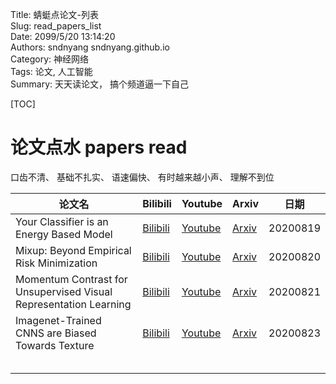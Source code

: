Title: 蜻蜓点论文-列表  
Slug: read_papers_list  
Date: 2099/5/20 13:14:20  
Authors: sndnyang sndnyang.github.io  
Category:  神经网络  
Tags: 论文, 人工智能   
Summary:   天天读论文， 搞个频道逼一下自己  

[TOC]



# 论文点水 papers read

口齿不清、 基础不扎实、 语速偏快、 有时越来越小声、 理解不到位



| 论文名                                                       | Bilibili                                                | Youtube                                                | Arxiv                                     | 日期     |
| ------------------------------------------------------------ | ------------------------------------------------------- | ------------------------------------------------------ | ----------------------------------------- | -------- |
| Your Classifier is an Energy Based Model                     | [Bilibili](https://www.bilibili.com/video/BV19v411y7xd) | [Youtube](https://www.youtube.com/watch?v=C60f6mVhKGY) | [Arxiv](https://arxiv.org/abs/1912.03263) | 20200819 |
| Mixup: Beyond Empirical Risk Minimization                    | [Bilibili](https://www.bilibili.com/video/BV14K4y1Y7S7) | [Youtube](https://www.youtube.com/watch?v=w7E5QRqs9SI) | [Arxiv](https://arxiv.org/abs/1710.09412) | 20200820 |
| Momentum Contrast for Unsupervised Visual Representation Learning | [Bilibili](https://www.bilibili.com/video/BV14K4y1Y7S7) | [Youtube](https://www.youtube.com/watch?v=bEyc49jpKEE) | [Arxiv](https://arxiv.org/abs/1911.05722) | 20200821 |
| Imagenet-Trained CNNS are Biased Towards Texture             | [Bilibili](https://www.bilibili.com/video/BV1yv411y7oY) | [Youtube](https://www.youtube.com/watch?v=2yMSN2YQWRc) | [Arxiv](https://arxiv.org/abs/1811.12231) | 20200823 |
|                                                              |                                                         |                                                        |                                           |          |
|                                                              |                                                         |                                                        |                                           |          |
|                                                              |                                                         |                                                        |                                           |          |
|                                                              |                                                         |                                                        |                                           |          |
|                                                              |                                                         |                                                        |                                           |          |